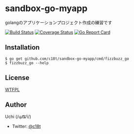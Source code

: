 # sandbox-go-myapp
golangのアプリケーションプロジェクト作成の練習です

[![Build Status](https://travis-ci.com/c18t/sandbox-go-myapp.svg?branch=master)](https://travis-ci.com/c18t/sandbox-go-myapp)
[![Coverage Status](https://coveralls.io/repos/github/c18t/sandbox-go-myapp/badge.svg?branch=master)](https://coveralls.io/github/c18t/sandbox-go-myapp?branch=master)
[![Go Report Card](https://goreportcard.com/badge/github.com/c18t/sandbox-go-myapp)](https://goreportcard.com/report/github.com/c18t/sandbox-go-myapp)

## Installation
```
$ go get github.com/c18t/sandbox-go-myapp/cmd/fizzbuzz_go
$ fizzbuzz_go --help
```

## License
[WTFPL](./LICENSE)

## Author
Uchi (/ɯ̹t͡ɕʲi/)
  - Twitter: [@c18t](https://twitter.com/c18t)
